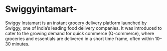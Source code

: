 # Swiggyintamart-
Swiggy Instamart is an instant grocery delivery platform launched by Swiggy, one of India’s leading food delivery companies. It was introduced to cater to the growing demand for quick commerce (Q-commerce), where groceries and essentials are delivered in a short time frame, often within 10–30 minutes.  
